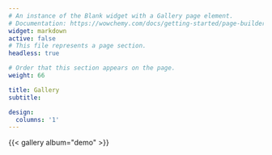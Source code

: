 ```yaml
---
# An instance of the Blank widget with a Gallery page element.
# Documentation: https://wowchemy.com/docs/getting-started/page-builder/
widget: markdown
active: false
# This file represents a page section.
headless: true

# Order that this section appears on the page.
weight: 66

title: Gallery
subtitle:

design:
  columns: '1'
---
```


{{< gallery album="demo" >}}
